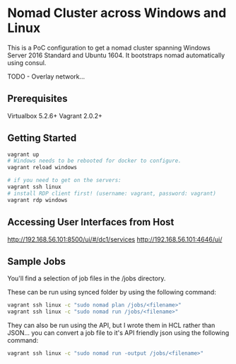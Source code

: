 # Nomad Cluster across Windows and Linux

This is a PoC configuration to get a nomad cluster spanning Windows Server 2016 Standard and Ubuntu 1604. It bootstraps nomad automatically using consul.

TODO - Overlay network...

## Prerequisites

Virtualbox 5.2.6+
Vagrant 2.0.2+

## Getting Started

```bash
vagrant up
# Windows needs to be rebooted for docker to configure.
vagrant reload windows

# if you need to get on the servers:
vagrant ssh linux
# install RDP client first! (username: vagrant, password: vagrant)
vagrant rdp windows 
```

## Accessing User Interfaces from Host

http://192.168.56.101:8500/ui/#/dc1/services
http://192.168.56.101:4646/ui/

## Sample Jobs

You'll find a selection of job files in the /jobs directory.

These can be run using synced folder by using the following command:

```bash
vagrant ssh linux -c "sudo nomad plan /jobs/<filename>"
vagrant ssh linux -c "sudo nomad run /jobs/<filename>"
```

They can also be run using the API, but I wrote them in HCL rather than JSON... you can convert a job file to it's API friendly json using the following command:

```bash
vagrant ssh linux -c "sudo nomad run -output /jobs/<filename>"
```
